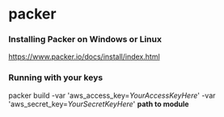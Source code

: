 # packer

### Installing Packer on Windows or Linux

https://www.packer.io/docs/install/index.html

### Running with your keys

packer build -var 'aws_access_key=<i>YourAccessKeyHere</i>' -var 'aws_secret_key=<i>YourSecretKeyHere</i>' <b>path to module</b>

